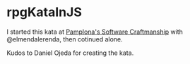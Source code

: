 # rpgKataInJS

I started this kata at [Pamplona's Software Craftmanship](//www.pamplonaswcraft.com) with @elmendalerenda, then cotinued alone.

Kudos to Daniel Ojeda for creating the kata.
